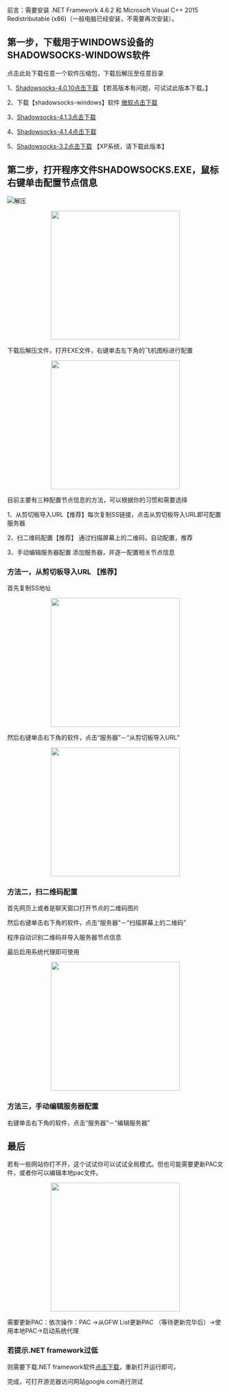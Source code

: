 前言：需要安装 .NET Framework 4.6.2 和 Microsoft Visual C++ 2015 Redistributable (x86)（一般电脑已经安装，不需要再次安装）。

## 第一步，下载用于WINDOWS设备的SHADOWSOCKS-WINDOWS软件

点击此处下载任意一个软件压缩包，下载后解压至任意目录

1、[Shadowsocks-4.0.10点击下载](https://github.com/shadowsocks/shadowsocks-windows/releases/download/4.0.10/Shadowsocks-4.0.10.zip)  【若高版本有问题，可试试此版本下载。】

2、下载【shadowsocks-windows】软件 [微软点击下载](https://raw.githubusercontent.com/ss-ssr/download/master/shadowsocks-windows.zip)

3、[Shadowsocks-4.1.3点击下载](https://github.com/shadowsocks/shadowsocks-windows/releases/download/4.1.3/Shadowsocks-4.1.3.zip)

4、[Shadowsocks-4.1.4点击下载](https://github.com/shadowsocks/shadowsocks-windows/releases/download/4.1.4/Shadowsocks-4.1.4.zip)

5、[Shadowsocks-3.2点击下载](https://github.com/shadowsocks/shadowsocks-windows/releases/download/3.2/Shadowsocks-3.2.zip)  【XP系统，请下载此版本】

## 第二步，打开程序文件SHADOWSOCKS.EXE，鼠标右键单击配置节点信息

![解压](https://github.com/ss-ssr/help/blob/master/w1.png)

<div align=center><img width="auto" height="300" src="https://github.com/ss-ssr/help/blob/master/w1.png"/></div>

下载后解压文件，打开EXE文件，右键单击左下角的飞机图标进行配置

<div align=center><img width="auto" height="300" src="https://github.com/ss-ssr/help/blob/master/w2.png"/></div>

目前主要有三种配置节点信息的方法，可以根据你的习惯和需要选择

1、从剪切板导入URL【推荐】每次复制SS链接，点击从剪切板导入URL即可配置服务器

2、扫二维码配置【推荐】	通过扫描屏幕上的二维码，自动配置，推荐

3、手动编辑服务器配置	添加服务器，并逐一配置相关节点信息

### 方法一，从剪切板导入URL 【推荐】

首先复制SS地址
<div align=center><img width="auto" height="300" src="https://github.com/ss-ssr/help/blob/master/%E7%85%A7%E7%89%87/w10.jpg"/></div>

然后右键单击右下角的软件，点击“服务器”－“从剪切板导入URL”

<div align=center><img width="auto" height="300" src="https://github.com/ss-ssr/help/blob/master/%E7%85%A7%E7%89%87/w11.jpg"/></div>

### 方法二，扫二维码配置

首先网页上或者是聊天窗口打开节点的二维码图片

然后右键单击右下角的软件，点击“服务器”－“扫描屏幕上的二维码”

程序自动识别二维码并导入服务器节点信息

最后启用系统代理即可使用

<div align=center><img width="auto" height="300" src="https://github.com/ss-ssr/help/blob/master/w3.png"/></div>

### 方法三，手动编辑服务器配置

右键单击右下角的软件，点击“服务器”－“编辑服务器”

## 最后

若有一些网站你打不开，这个试试你可以试试全局模式。但也可能需要更新PAC文件，或者你可以编辑本地pac文件。

<div align=center><img width="auto" height="300" src="https://github.com/ss-ssr/help/blob/master/%E7%85%A7%E7%89%87/w12.jpg"/></div>

需要更新PAC：依次操作：PAC ->从GFW List更新PAC （等待更新完毕后）->使用本地PAC->启动系统代理

### 若提示.NET framework过低

则需要下载.NET framework软件[点击下载](https://www.microsoft.com/zh-CN/download/details.aspx?id=53344)，重新打开运行即可。

完成，可打开游览器访问网站google.com进行测试

